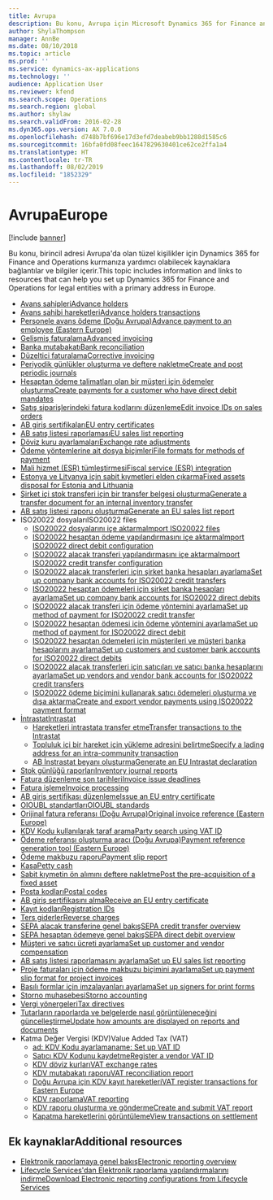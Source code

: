 ```yaml
---
title: Avrupa
description: Bu konu, Avrupa için Microsoft Dynamics 365 for Finance and Operations belgelendirme kaynaklarına bağlantılar sağlar.
author: ShylaThompson
manager: AnnBe
ms.date: 08/10/2018
ms.topic: article
ms.prod: ''
ms.service: dynamics-ax-applications
ms.technology: ''
audience: Application User
ms.reviewer: kfend
ms.search.scope: Operations
ms.search.region: global
ms.author: shylaw
ms.search.validFrom: 2016-02-28
ms.dyn365.ops.version: AX 7.0.0
ms.openlocfilehash: d748b7bf696e17d3efd7deabeb9bb1288d1585c6
ms.sourcegitcommit: 16bfa0fd08feec1647829630401ce62ce2ffa1a4
ms.translationtype: HT
ms.contentlocale: tr-TR
ms.lasthandoff: 08/02/2019
ms.locfileid: "1852329"
---
```

# <a name="europe"></a><span data-ttu-id="06d31-103">Avrupa</span><span class="sxs-lookup"><span data-stu-id="06d31-103">Europe</span></span> 

[!include [banner](../includes/banner.md)]

<span data-ttu-id="06d31-104">Bu konu, birincil adresi Avrupa'da olan tüzel kişilikler için Dynamics 365 for Finance and Operations kurmanıza yardımcı olabilecek kaynaklara bağlantılar ve bilgiler içerir.</span><span class="sxs-lookup"><span data-stu-id="06d31-104">This topic includes information and links to resources that can help you set up Dynamics 365 for Finance and Operations for legal entities with a primary address in Europe.</span></span> 

- [<span data-ttu-id="06d31-105">Avans sahipleri</span><span class="sxs-lookup"><span data-stu-id="06d31-105">Advance holders</span></span>](emea-advance-holders.md)
 - [<span data-ttu-id="06d31-106">Avans sahibi hareketleri</span><span class="sxs-lookup"><span data-stu-id="06d31-106">Advance holders transactions</span></span>](emea-advance-holders-transactions.md)
 - [<span data-ttu-id="06d31-107">Personele avans ödeme (Doğu Avrupa)</span><span class="sxs-lookup"><span data-stu-id="06d31-107">Advance payment to an employee (Eastern Europe)</span></span>](tasks/advance-payment-employee.md)
- [<span data-ttu-id="06d31-108">Gelişmiş faturalama</span><span class="sxs-lookup"><span data-stu-id="06d31-108">Advanced invoicing</span></span>](emea-advance-invoice.md)
- [<span data-ttu-id="06d31-109">Banka mutabakatı</span><span class="sxs-lookup"><span data-stu-id="06d31-109">Bank reconciliation</span></span>](emea-bank-reconciliation.md)
- [<span data-ttu-id="06d31-110">Düzeltici faturalama</span><span class="sxs-lookup"><span data-stu-id="06d31-110">Corrective invoicing</span></span>](emea-corrective-invoice.md)
- [<span data-ttu-id="06d31-111">Periyodik günlükler oluşturma ve deftere nakletme</span><span class="sxs-lookup"><span data-stu-id="06d31-111">Create and post periodic journals</span></span>](emea-create-post-periodic-journals.md)
- [<span data-ttu-id="06d31-112">Hesaptan ödeme talimatları olan bir müşteri için ödemeler oluşturma</span><span class="sxs-lookup"><span data-stu-id="06d31-112">Create payments for a customer who have direct debit mandates</span></span>](tasks/create-payments-customers-who-have-direct-debit-mandates.md)
- [<span data-ttu-id="06d31-113">Satış siparişlerindeki fatura kodlarını düzenleme</span><span class="sxs-lookup"><span data-stu-id="06d31-113">Edit invoice IDs on sales orders</span></span>](emea-edit-invoice-id-sales-orders.md)
- [<span data-ttu-id="06d31-114">AB giriş sertifikaları</span><span class="sxs-lookup"><span data-stu-id="06d31-114">EU entry certificates</span></span>](emea-entry-certificates.md)
- [<span data-ttu-id="06d31-115">AB satış listesi raporlaması</span><span class="sxs-lookup"><span data-stu-id="06d31-115">EU sales list reporting</span></span>](emea-eu-sales-list.md)
- [<span data-ttu-id="06d31-116">Döviz kuru ayarlamaları</span><span class="sxs-lookup"><span data-stu-id="06d31-116">Exchange rate adjustments</span></span>](emea-exchange-rate-adjustments.md)
- [<span data-ttu-id="06d31-117">Ödeme yöntemlerine ait dosya biçimleri</span><span class="sxs-lookup"><span data-stu-id="06d31-117">File formats for methods of payment</span></span>](emea-select-file-formats-for-the-method-of-payments.md)
- [<span data-ttu-id="06d31-118">Mali hizmet (ESR) tümleştirmesi</span><span class="sxs-lookup"><span data-stu-id="06d31-118">Fiscal service (ESR) integration</span></span>](emea-fiscal-service-integration.md)
- [<span data-ttu-id="06d31-119">Estonya ve Litvanya için sabit kıymetleri elden çıkarma</span><span class="sxs-lookup"><span data-stu-id="06d31-119">Fixed assets disposal for Estonia and Lithuania</span></span>](emea-credit-note-reverse-fixed-asset-sale.md)
- [<span data-ttu-id="06d31-120">Şirket içi stok transferi için bir transfer belgesi oluşturma</span><span class="sxs-lookup"><span data-stu-id="06d31-120">Generate a transfer document for an internal inventory transfer</span></span>](tasks/transfer-document-internal-inventory-transfer.md)
- [<span data-ttu-id="06d31-121">AB satış listesi raporu oluşturma</span><span class="sxs-lookup"><span data-stu-id="06d31-121">Generate an EU sales list report</span></span>](tasks/eur-00011-eu-sales-list-report.md)
- <span data-ttu-id="06d31-122">ISO20022 dosyaları</span><span class="sxs-lookup"><span data-stu-id="06d31-122">ISO20022 files</span></span>
  - [<span data-ttu-id="06d31-123">ISO20022 dosyalarını içe aktarma</span><span class="sxs-lookup"><span data-stu-id="06d31-123">Import ISO20022 files</span></span>](emea-ISO20022-file-formats.md)
  - [<span data-ttu-id="06d31-124">ISO20022 hesaptan ödeme yapılandırmasını içe aktarma</span><span class="sxs-lookup"><span data-stu-id="06d31-124">Import ISO20022 direct debit configuration</span></span>](tasks/import-iso20022-direct-debit-configuration.md)
  - [<span data-ttu-id="06d31-125">ISO20022 alacak transferi yapılandırmasını içe aktarma</span><span class="sxs-lookup"><span data-stu-id="06d31-125">Import ISO20022 credit transfer configuration</span></span>](tasks/import-iso20022-credit-transfer-configuration.md)
  - [<span data-ttu-id="06d31-126">ISO20022 alacak transferleri için şirket banka hesapları ayarlama</span><span class="sxs-lookup"><span data-stu-id="06d31-126">Set up company bank accounts for ISO20022 credit transfers</span></span>](tasks/set-up-company-bank-accounts-iso20022-credit-transfers.md)
  - [<span data-ttu-id="06d31-127">ISO20022 hesaptan ödemeleri için şirket banka hesapları ayarlama</span><span class="sxs-lookup"><span data-stu-id="06d31-127">Set up company bank accounts for ISO20022 direct debits</span></span>](tasks/set-up-company-bank-accounts-iso20022-direct-debits.md)
  - [<span data-ttu-id="06d31-128">ISO20022 alacak transferi için ödeme yöntemini ayarlama</span><span class="sxs-lookup"><span data-stu-id="06d31-128">Set up method of payment for ISO20022 credit transfer</span></span>](tasks/set-up-method-payment-iso20022-credit-transfer.md)
  - [<span data-ttu-id="06d31-129">ISO20022 hesaptan ödemesi için ödeme yöntemini ayarlama</span><span class="sxs-lookup"><span data-stu-id="06d31-129">Set up method of payment for ISO20022 direct debit</span></span>](tasks/setup-method-payment-iso20022-direct-debit.md)
  - [<span data-ttu-id="06d31-130">ISO20022 hesaptan ödemeleri için müşterileri ve müşteri banka hesaplarını ayarlama</span><span class="sxs-lookup"><span data-stu-id="06d31-130">Set up customers and customer bank accounts for ISO20022 direct debits</span></span>](tasks/set-up-bank-accounts-iso20022-direct-debits.md)
  - [<span data-ttu-id="06d31-131">ISO20022 alacak transferleri için satıcıları ve satıcı banka hesaplarını ayarlama</span><span class="sxs-lookup"><span data-stu-id="06d31-131">Set up vendors and vendor bank accounts for ISO20022 credit transfers</span></span>](tasks/set-up-vendor-iso20022-credit-transfers.md)
  - [<span data-ttu-id="06d31-132">ISO20022 ödeme biçimini kullanarak satıcı ödemeleri oluşturma ve dışa aktarma</span><span class="sxs-lookup"><span data-stu-id="06d31-132">Create and export vendor payments using ISO20022 payment format</span></span>](tasks/create-export-vendor-payments-iso20022-payment-format.md)
- [<span data-ttu-id="06d31-133">İntrastat</span><span class="sxs-lookup"><span data-stu-id="06d31-133">Intrastat</span></span>](emea-intrastat.md)
  - [<span data-ttu-id="06d31-134">Hareketleri intrastata transfer etme</span><span class="sxs-lookup"><span data-stu-id="06d31-134">Transfer transactions to the Intrastat</span></span>](tasks/transfer-transactions-intrastat.md)
  - [<span data-ttu-id="06d31-135">Topluluk içi bir hareket için yükleme adresini belirtme</span><span class="sxs-lookup"><span data-stu-id="06d31-135">Specify a lading address for an intra-community transaction</span></span>](tasks/eur-00002-specify-lading-address-intra-community.md)
  - [<span data-ttu-id="06d31-136">AB İnstrastat beyanı oluşturma</span><span class="sxs-lookup"><span data-stu-id="06d31-136">Generate an EU Intrastat declaration</span></span>](tasks/eur-00002-eu-intrastat-declaration.md)
- [<span data-ttu-id="06d31-137">Stok günlüğü raporları</span><span class="sxs-lookup"><span data-stu-id="06d31-137">Inventory journal reports</span></span>](emea-set-up-report-inventory-journal-names.md)
- [<span data-ttu-id="06d31-138">Fatura düzenleme son tarihleri</span><span class="sxs-lookup"><span data-stu-id="06d31-138">Invoice issue deadlines</span></span>](emea-invoice-issue-deadline.md)
- [<span data-ttu-id="06d31-139">Fatura işleme</span><span class="sxs-lookup"><span data-stu-id="06d31-139">Invoice processing</span></span>](emea-invoice-processing.md)
- [<span data-ttu-id="06d31-140">AB giriş sertifikası düzenleme</span><span class="sxs-lookup"><span data-stu-id="06d31-140">Issue an EU entry certificate</span></span>](tasks/eur-00012-issue-eu-entry-certificate.md)
- [<span data-ttu-id="06d31-141">OIOUBL standartları</span><span class="sxs-lookup"><span data-stu-id="06d31-141">OIOUBL standards</span></span>](emea-oioubl-standards-electronic-invoicing.md)
- [<span data-ttu-id="06d31-142">Orijinal fatura referansı (Doğu Avrupa)</span><span class="sxs-lookup"><span data-stu-id="06d31-142">Original invoice reference (Eastern Europe)</span></span>](tasks/ee-00004-original-invoice-reference.md)
- [<span data-ttu-id="06d31-143">KDV Kodu kullanılarak taraf arama</span><span class="sxs-lookup"><span data-stu-id="06d31-143">Party search using VAT ID</span></span>](tasks/eur-00015-party-search-vat-id.md)
- [<span data-ttu-id="06d31-144">Ödeme referansı oluşturma aracı (Doğu Avrupa)</span><span class="sxs-lookup"><span data-stu-id="06d31-144">Payment reference generation tool (Eastern Europe)</span></span>](tasks/ee-00015-payment-reference-generation-tool.md)
- [<span data-ttu-id="06d31-145">Ödeme makbuzu raporu</span><span class="sxs-lookup"><span data-stu-id="06d31-145">Payment slip report</span></span>](emea-eur-payment-slip-report-giro.md)
- [<span data-ttu-id="06d31-146">Kasa</span><span class="sxs-lookup"><span data-stu-id="06d31-146">Petty cash</span></span>](emea-petty-cash.md)
- [<span data-ttu-id="06d31-147">Sabit kıymetin ön alımını deftere nakletme</span><span class="sxs-lookup"><span data-stu-id="06d31-147">Post the pre-acquisition of a fixed asset</span></span>](emea-pre-acquisition-acquisition-fixed-asset.md)
- [<span data-ttu-id="06d31-148">Posta kodları</span><span class="sxs-lookup"><span data-stu-id="06d31-148">Postal codes</span></span>](emea-import-create-postal-codes-manually.md)
- [<span data-ttu-id="06d31-149">AB giriş sertifikasını alma</span><span class="sxs-lookup"><span data-stu-id="06d31-149">Receive an EU entry certificate</span></span>](tasks/eur-00012-receive-eu-entry-certificate.md)
- [<span data-ttu-id="06d31-150">Kayıt kodları</span><span class="sxs-lookup"><span data-stu-id="06d31-150">Registration IDs</span></span>](emea-registration-ids.md)
- [<span data-ttu-id="06d31-151">Ters giderler</span><span class="sxs-lookup"><span data-stu-id="06d31-151">Reverse charges</span></span>](emea-reverse-charge.md)
- [<span data-ttu-id="06d31-152">SEPA alacak transferine genel bakış</span><span class="sxs-lookup"><span data-stu-id="06d31-152">SEPA credit transfer overview</span></span>](../accounts-payable/sepa-credit-transfer.md)
- [<span data-ttu-id="06d31-153">SEPA hesaptan ödemeye genel bakış</span><span class="sxs-lookup"><span data-stu-id="06d31-153">SEPA direct debit overview</span></span>](../accounts-receivable/sepa-direct-debit-overview.md)
- [<span data-ttu-id="06d31-154">Müşteri ve satıcı ücreti ayarlama</span><span class="sxs-lookup"><span data-stu-id="06d31-154">Set up customer and vendor compensation</span></span>](emea-compensation-customer-vendor-transactions.md)
- [<span data-ttu-id="06d31-155">AB satış listesi raporlamasını ayarlama</span><span class="sxs-lookup"><span data-stu-id="06d31-155">Set up EU sales list reporting</span></span>](tasks/eur-00011-eu-sales-list-reporting.md)
- [<span data-ttu-id="06d31-156">Proje faturaları için ödeme makbuzu biçimini ayarlama</span><span class="sxs-lookup"><span data-stu-id="06d31-156">Set up payment slip format for project invoices</span></span>](tasks/set-up-payment-slip-format-project-invoices.md)
- [<span data-ttu-id="06d31-157">Basılı formlar için imzalayanları ayarlama</span><span class="sxs-lookup"><span data-stu-id="06d31-157">Set up signers for print forms</span></span>](emea-set-up-signers-for-printing-forms.md)
- [<span data-ttu-id="06d31-158">Storno muhasebesi</span><span class="sxs-lookup"><span data-stu-id="06d31-158">Storno accounting</span></span>](emea-storno.md)
- [<span data-ttu-id="06d31-159">Vergi yönergeleri</span><span class="sxs-lookup"><span data-stu-id="06d31-159">Tax directives</span></span>](emea-tax-directives.md)
- [<span data-ttu-id="06d31-160">Tutarların raporlarda ve belgelerde nasıl görüntüleneceğini güncelleştirme</span><span class="sxs-lookup"><span data-stu-id="06d31-160">Update how amounts are displayed on reports and documents</span></span>](emea-amount-printing-forms.md)
- <span data-ttu-id="06d31-161">Katma Değer Vergisi (KDV)</span><span class="sxs-lookup"><span data-stu-id="06d31-161">Value Added Tax (VAT)</span></span>
  - [<span data-ttu-id="06d31-162">ad: KDV Kodu ayarlama</span><span class="sxs-lookup"><span data-stu-id="06d31-162">name: Set up VAT ID</span></span>](tasks/eur-00015-vat-id.md)
  - [<span data-ttu-id="06d31-163">Satıcı KDV Kodunu kaydetme</span><span class="sxs-lookup"><span data-stu-id="06d31-163">Register a vendor VAT ID</span></span>](tasks/eur-00015-registration-vendor-vat-id.md)
  - [<span data-ttu-id="06d31-164">KDV döviz kurları</span><span class="sxs-lookup"><span data-stu-id="06d31-164">VAT exchange rates</span></span>](emea-vat-exchange-rate.md)
  - [<span data-ttu-id="06d31-165">KDV mutabakatı raporu</span><span class="sxs-lookup"><span data-stu-id="06d31-165">VAT reconciliation report</span></span>](tasks/eur-00018-vat-reconciliation-report.md)
  - [<span data-ttu-id="06d31-166">Doğu Avrupa için KDV kayıt hareketleri</span><span class="sxs-lookup"><span data-stu-id="06d31-166">VAT register transactions for Eastern Europe</span></span>](emea-vat-register-transactions.md)
  - [<span data-ttu-id="06d31-167">KDV raporlama</span><span class="sxs-lookup"><span data-stu-id="06d31-167">VAT reporting</span></span>](emea-vat-reporting.md)
  - [<span data-ttu-id="06d31-168">KDV raporu oluşturma ve gönderme</span><span class="sxs-lookup"><span data-stu-id="06d31-168">Create and submit VAT report</span></span>](tasks/create-submit-vat-report.md)
  - [<span data-ttu-id="06d31-169">Kapatma hareketlerini görüntüleme</span><span class="sxs-lookup"><span data-stu-id="06d31-169">View transactions on settlement</span></span>](emea-transactions-settlement-form.md)

## <a name="additional-resources"></a><span data-ttu-id="06d31-170">Ek kaynaklar</span><span class="sxs-lookup"><span data-stu-id="06d31-170">Additional resources</span></span>

- [<span data-ttu-id="06d31-171">Elektronik raporlamaya genel bakış</span><span class="sxs-lookup"><span data-stu-id="06d31-171">Electronic reporting overview</span></span>](../../dev-itpro/analytics/general-electronic-reporting.md)
- [<span data-ttu-id="06d31-172">Lifecycle Services'dan Elektronik raporlama yapılandırmalarını indirme</span><span class="sxs-lookup"><span data-stu-id="06d31-172">Download Electronic reporting configurations from Lifecycle Services</span></span>](../../dev-itpro/analytics/download-electronic-reporting-configuration-lcs.md)

